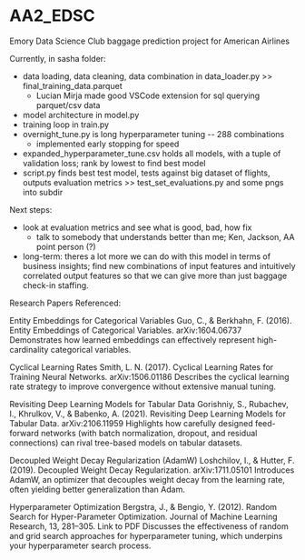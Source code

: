 # AA2_EDSC
Emory Data Science Club baggage prediction project for American Airlines

Currently, in sasha folder:
* data loading, data cleaning, data combination in data_loader.py >> final_training_data.parquet
  - Lucian Mirja made good VSCode extension for sql querying parquet/csv data
* model architecture in model.py
* training loop in train.py
* overnight_tune.py is long hyperparameter tuning -- 288 combinations
  - implemented early stopping for speed
* expanded_hyperparameter_tune.csv holds all models, with a tuple of validation loss; rank by lowest to find best model
* script.py finds best test model, tests against big dataset of flights, outputs evaluation metrics >> test_set_evaluations.py and some pngs into subdir

Next steps:
* look at evaluation metrics and see what is good, bad, how fix
   - talk to somebody that understands better than me; Ken, Jackson, AA point person (?)
* long-term: theres a lot more we can do with this model in terms of business insights; find new combinations of input features and intuitively correlated output features so that we can give more than just baggage check-in staffing.

Research Papers Referenced:

Entity Embeddings for Categorical Variables
Guo, C., & Berkhahn, F. (2016). Entity Embeddings of Categorical Variables.
arXiv:1604.06737
Demonstrates how learned embeddings can effectively represent high-cardinality categorical variables.

Cyclical Learning Rates
Smith, L. N. (2017). Cyclical Learning Rates for Training Neural Networks.
arXiv:1506.01186
Describes the cyclical learning rate strategy to improve convergence without extensive manual tuning.

Revisiting Deep Learning Models for Tabular Data
Gorishniy, S., Rubachev, I., Khrulkov, V., & Babenko, A. (2021). Revisiting Deep Learning Models for Tabular Data.
arXiv:2106.11959
Highlights how carefully designed feed-forward networks (with batch normalization, dropout, and residual connections) can rival tree-based models on tabular datasets.

Decoupled Weight Decay Regularization (AdamW)
Loshchilov, I., & Hutter, F. (2019). Decoupled Weight Decay Regularization.
arXiv:1711.05101
Introduces AdamW, an optimizer that decouples weight decay from the learning rate, often yielding better generalization than Adam.

Hyperparameter Optimization
Bergstra, J., & Bengio, Y. (2012). Random Search for Hyper-Parameter Optimization.
Journal of Machine Learning Research, 13, 281–305.
Link to PDF
Discusses the effectiveness of random and grid search approaches for hyperparameter tuning, which underpins your hyperparameter search process.
